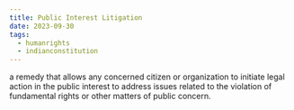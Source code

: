 ```yaml
---
title: Public Interest Litigation
date: 2023-09-30
tags:
  - humanrights
  - indianconstitution
---
```

a remedy that allows any concerned citizen or organization to
initiate legal action in the public interest to address
issues related to the violation of fundamental rights
or other matters of public concern.